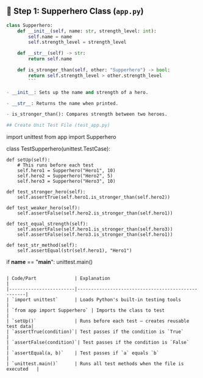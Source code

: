 ## 🧱 Step 1: Supperhero Class (`app.py`)

```python
class Supperhero:
    def __init__(self, name: str, strength_level: int):
        self.name = name
        self.strength_level = strength_level

    def __str__(self) -> str:
        return self.name

    def is_stronger_than(self, other: "Supperhero") -> bool:
        return self.strength_level > other.strength_level
        ```

- __init__: Sets up the name and strength of a hero.

- __str__: Returns the name when printed.

- is_stronger_than(): Compares strength between two heroes.

## Create Unit Test File (test_app.py)
```
import unittest
from app import Supperhero

class TestSupperhero(unittest.TestCase):

    def setUp(self):
        # This runs before each test
        self.hero1 = Supperhero("Hero1", 10)
        self.hero2 = Supperhero("Hero2", 5)
        self.hero3 = Supperhero("Hero3", 10)

    def test_stronger_hero(self):
        self.assertTrue(self.hero1.is_stronger_than(self.hero2))

    def test_weaker_hero(self):
        self.assertFalse(self.hero2.is_stronger_than(self.hero1))

    def test_equal_strength(self):
        self.assertFalse(self.hero1.is_stronger_than(self.hero3))
        self.assertFalse(self.hero3.is_stronger_than(self.hero1))

    def test_str_method(self):
        self.assertEqual(str(self.hero1), "Hero1")

if __name__ == "__main__":
    unittest.main()
```

| Code/Part              | Explanation                                       |
|------------------------|---------------------------------------------------|
| `import unittest`      | Loads Python's built-in testing tools             |
| `from app import Supperhero` | Imports the class to test                    |
| `setUp()`              | Runs before each test — creates reusable test data|
| `assertTrue(condition)`| Test passes if the condition is `True`            |
| `assertFalse(condition)`| Test passes if the condition is `False`          |
| `assertEqual(a, b)`    | Test passes if `a` equals `b`                     |
| `unittest.main()`      | Runs all test methods when the file is executed   |
